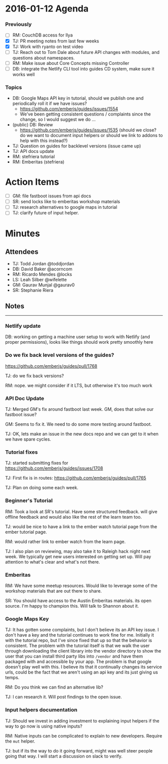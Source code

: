 # 2016-01-12 Agenda

### Previously

- [ ] RM: CouchDB access for Ilya
- [x] TJ: PR meeting notes from last few weeks
- [x] TJ: Work with ryanto on test video
- [ ] TJ: Reach out to Tom Dale about future API changes with modules, and questions about namespaces.
- [ ] RM: Make issue about Core Concepts missing Controller
- [ ] DB: integrate the Netlify CLI tool into guides CD system, make sure it works well

### Topics

- DB: Google Maps API key in tutorial, should we publish one and periodically roll it if we have issues?
  - https://github.com/emberjs/guides/issues/1554
  - We've been getting consistent questions / complaints since the change, so I would suggest we do ...
- (public) DB: Review
  - https://github.com/emberjs/guides/issues/1535 (should we close? do we want to document input helpers or should we link to addons to help with this instead?)
- TJ: Question on guides for backlevel versions (issue came up)
- TJ: API docs update
- RM: stefriera tutorial
- RM: Emberitas (stefriera)

# Action Items 

- [ ] GM: file fastboot issues from api docs
- [ ] SR: send locks like to emberitas workshop materials
- [ ] TJ: research alternatives to google maps in tutorial
- [ ] TJ: clarify future of input helper.

# Minutes

## Attendees

- TJ: Todd Jordan @toddjordan
- DB: David Baker @acorncom
- RM: Ricardo Mendes @locks
- LS: Leah Silber @wifelette
- GM: Gaurav Munjal @gaurav0
- SR: Stephanie Riera

## Notes

---

### Netlify update

DB: working on getting a machine user setup to work with Netlify (and proper permissions), looks like things should work pretty smoothly here

### Do we fix back level versions of the guides?

https://github.com/emberjs/guides/pull/1768

TJ: do we fix back versions?

RM: nope. we might consider if it LTS, but otherwise it's too much work

### API Doc Update

TJ: Merged GM's fix around fastboot last week.  GM, does that solve our fastboot issue?

GM: Seems to fix it.  We need to do some more testing around fastboot.

TJ: OK, lets make an issue in the new docs repo and we can get to it when we have spare cycles.

### Tutorial fixes

TJ: started submitting fixes for https://github.com/emberjs/guides/issues/1708

TJ: First fix is in routes: https://github.com/emberjs/guides/pull/1765

TJ: Plan on doing some each week.

### Beginner's Tutorial

RM: Took a look at SR's tutorial.  Have some structured feedback.  will give offline feedback and would also like the rest of the learn team too.

TJ: would be nice to have a link to the ember watch tutorial page from the ember tutorial page.

RM: would rather link to ember watch from the learn page. 

TJ: I also plan on reviewing, may also take it to Raleigh hack night next week.  We typically get new users interested on getting set up.  Will pay attention to what's clear and what's not there.

### Emberitas

RM: We have some meetup resources.  Would like to leverage some of the workshop materials that are out there to share.

SR: You should have access to the Austin Emberitas materials.  its open source.  I'm happy to champion this.  Will talk to Shannon about it.

### Google Maps Key

TJ: It has gotten some complaints, but I don't believe its an API key issue.  I don't have a key and the tutorial continues to work fine for me.  Initially it with the tutorial repo, but I've since fixed that up so that the behavior is consistent.  The problem with the tutorial itself is that we walk the user through downloading the client library into the vendor directory to show the user that you can install third party libs into `/vendor` and have them packaged with and accessible by your app.  The problem is that google doesn't play well with this.  I believe its that it continually changes its service urls, could be the fact that we aren't using an api key and its just giving us temps. 

RM: Do you think we can find an alternative lib?

TJ: I can research it.  Will post findings to the open issue.

### Input helpers documentation

TJ: Should we invest in adding investment to explaining input helpers if the way to go now is using native inputs?

RM: Native inputs can be complicated to explain to new developers.  Require the `mut` helper.

TJ: but if its the way to do it going forward, might was well steer people going that way.  I will start a discussion on slack to verify.
